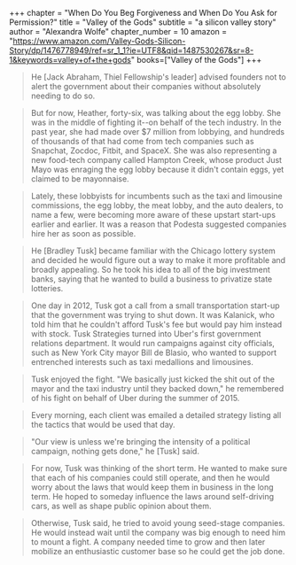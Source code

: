+++
chapter = "When Do You Beg Forgiveness and When Do You Ask for Permission?"
title = "Valley of the Gods"
subtitle = "a silicon valley story"
author = "Alexandra Wolfe"
chapter_number = 10
amazon = "https://www.amazon.com/Valley-Gods-Silicon-Story/dp/1476778949/ref=sr_1_1?ie=UTF8&qid=1487530267&sr=8-1&keywords=valley+of+the+gods"
books=["Valley of the Gods"]
+++

> He [Jack Abraham, Thiel Fellowship's leader] advised founders not to alert the government about their companies without absolutely needing to do so.

> But for now, Heather, forty-six, was talking about the egg lobby. She was in the middle of fighting it--on behalf of the tech industry. In the past year, she had made over $7 million from lobbying, and hundreds of thousands of that had come from tech companies such as Snapchat, Zocdoc, Fitbit, and SpaceX. She was also representing a new food-tech company called Hampton Creek, whose product Just Mayo was enraging the egg lobby because it didn't contain eggs, yet claimed to be mayonnaise.

> Lately, these lobbyists for incumbents such as the taxi and limousine commissions, the egg lobby, the meat lobby, and the auto dealers, to name a few, were becoming more aware of these upstart start-ups earlier and earlier. It was a reason that Podesta suggested companies hire her as soon as possible.

> He [Bradley Tusk] became familiar with the Chicago lottery system and decided he would figure out a way to make it more profitable and broadly appealing. So he took his idea to all of the big investment banks, saying that he wanted to build a business to privatize state lotteries.

> One day in 2012, Tusk got a call from a small transportation start-up that the government was trying to shut down. It was Kalanick, who told him that he couldn't afford Tusk's fee but would pay him instead with stock. Tusk Strategies turned into Uber's first government relations department. It would run campaigns against city officials, such as New York City mayor Bill de Blasio, who wanted to support entrenched interests such as taxi medallions and limousines.

> Tusk enjoyed the fight. "We basically just kicked the shit out of the mayor and the taxi industry until they backed down," he remembered of his fight on behalf of Uber during the summer of 2015.

> Every morning, each client was emailed a detailed strategy listing all the tactics that would be used that day.

> "Our view is unless we're bringing the intensity of a political campaign, nothing gets done," he [Tusk] said.

> For now, Tusk was thinking of the short term. He wanted to make sure that each of his companies could still operate, and then he would worry about the laws that would keep them in business in the long term. He hoped to someday influence the laws around self-driving cars, as well as shape public opinion about them.

> Otherwise, Tusk said, he tried to avoid young seed-stage companies. He would instead wait until the company was big enough to need him to mount a fight. A company needed time to grow and then later mobilize an enthusiastic customer base so he could get the job done.